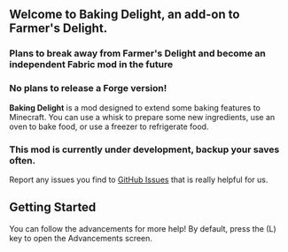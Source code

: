 ## Welcome to Baking Delight, an add-on to Farmer's Delight.
### **Plans to break away from Farmer's Delight and become an independent Fabric mod in the future**
### **No plans to release a Forge version!**
**Baking Delight** is a mod designed to extend some baking features to Minecraft.
You can use a whisk to prepare some new ingredients, use an oven to bake food, or use a freezer to refrigerate food.
### This mod is currently under development, backup your saves often.
Report any issues you find to [GitHub Issues](https://github.com/zombiecute/BakingDelight/issues) that is really helpful for us.
## Getting Started
You can follow the advancements for more help! By default, press the (L) key to open the Advancements screen.